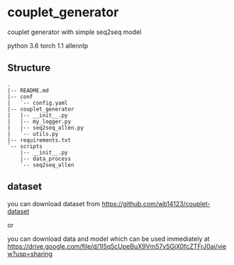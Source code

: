# couplet_generator
couplet generator with simple seq2seq model

python 3.6
torch 1.1
allennlp
## Structure
```
.
|-- README.md
|-- conf
|   `-- config.yaml
|-- couplet_generator
|   |-- __init__.py
|   |-- my_logger.py
|   |-- seq2seq_allen.py
|   `-- utils.py
|-- requirements.txt
`-- scripts
    |-- __init__.py
    |-- data_process
    `-- seq2seq_allen

```
## dataset
you can download dataset from https://github.com/wb14123/couplet-dataset

or

you can download data and model which can be used immediately at https://drive.google.com/file/d/1I5q5cUpeBuX9Vm57v5GjX0fcZTFrJ0aj/view?usp=sharing
